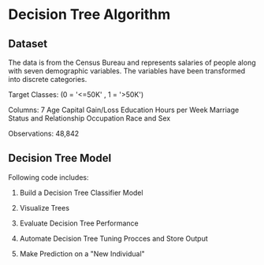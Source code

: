 # Decision Tree Algorithm 


## Dataset

The data is from the Census Bureau and represents salaries of people along with seven demographic variables. The variables have been transformed into discrete categories. 

Target Classes: (0 = '<=50K' , 1 = '>50K')

Columns: 7
  Age
  Capital Gain/Loss
  Education
  Hours per Week
  Marriage Status and Relationship
  Occupation
  Race and Sex


Observations: 48,842

## Decision Tree Model

Following code includes:
  1. Build a Decision Tree Classifier Model

  2. Visualize Trees

  3. Evaluate Decision Tree Performance
  
  4. Automate Decision Tree Tuning Procces and Store Output
  
  5. Make Prediction on a "New Individual"
  
